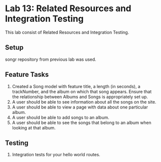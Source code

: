 # Lab 13: Related Resources and Integration Testing
This lab consist of Related Resources and Integration Testing.

## Setup
songr repository from previous lab was used.

## Feature Tasks
1. Created a Song model with feature title, a length (in seconds), a trackNumber, and the album on which that song appears.
Ensure that the relationship between Albums and Songs is appropriately set up.
2. A user should be able to see information about all the songs on the site.
3. A user should be able to view a page with data about one particular album.
4. A user should be able to add songs to an album.
5. A user should be able to see the songs that belong to an album when looking at that album. 

## Testing
1. Integration tests for your hello world routes.
